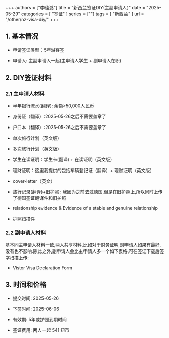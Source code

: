 +++
authors = ["李佳潞"]
title = "新西兰签证DIY(主副申请人)"
date = "2025-05-29"
categories = [
    "签证"
]
series = [""]
tags = [
    "新西兰"
]
url = "/other/nz-visa-diy/"
+++

## 1. 基本情况

- 申请签证类型：5年游客签

- 申请人: 主副申请人一起(主申请人学生 + 副申请人在职)

## 2. DIY签证材料
### 2.1 主申请人材料
- 半年银行流水(翻译): 余额>50,000人民币

- 身份证（翻译）:2025-05-26之后不需要盖章了

- 户口本（翻译）:2025-05-26之后不需要盖章了

- 单次旅行计划（英文版）

- 多次旅行计划（英文版）

- 学生在读证明：学生卡(翻译) + 在读证明（英文版）

- 理财证明：这里我提供的包括车辆登记证（翻译）+ 理财证明（英文版）

- cover-letter（英文）

- 旅行记录(翻译)+旧护照 : 我因为之前去过德国,但是在旧护照上,所以同时上传了德国签证翻译件和旧护照

- relationship evidence & Evidence of a stable and genuine relationship

- 护照扫描件 

### 2.2 副申请人材料

基本同主申请人材料一致,两人共享材料,比如对于财务证明,副申请人如果有最好,没有也不影响.除此之外,副申请人会比主申请人多一个如下表格,可在签证下载后签字扫描上传:
- Vistor Visa Declaration Form


## 3. 时间和价格

- 提交时间: 2025-05-26

- 下签时间: 2025-06-06

- 有效期: 5年或护照到期时间

- 签证费用: 两人一起 541 纽币